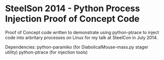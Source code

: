 SteelSon 2014 - Python Process Injection Proof of Concept Code
=========================

Proof of Concept code written to demonstrate using python-ptrace to inject code into arbritary processes on Linux
for my talk at SteelCon in July 2014.

Dependencies:
python-paramiko (for DiabolicalMouse-mass.py stager utility)
python-ptrace (for injection tools)

